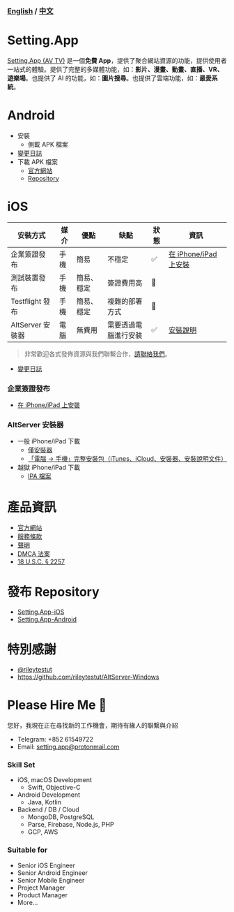 ### [English](https://github.com/iwantavnow/Setting.App/blob/master/README.md) / [中文](https://github.com/iwantavnow/Setting.App/blob/master/README_zh.md)

# Setting.App
[Setting.App (AV TV)](https://setting.app/tw.php) 是一個**免費 App**，提供了聚合網站資源的功能，提供使用者一站式的體驗。提供了完整的多媒體功能，如：**影片、漫畫、動畫、直播、VR、遊樂場**。也提供了 AI 的功能，如：**圖片搜尋**。也提供了雲端功能，如：**最愛系統**。

# Android
* 安裝
  * 側載 APK 檔案
* [變更日誌](https://github.com/iwantavnow/Setting.App-Android/releases)
* 下載 APK 檔案
  * [官方網站](https://setting.app)
  * [Repository](https://github.com/iwantavnow/Setting.App-Android/releases)

# iOS
安裝方式 | 媒介 | 優點 | 缺點 | 狀態 | 資訊
----- |  ----- | ----- | ----- | ----- | -----
企業簽證發布 | 手機 | 簡易 | 不穩定 | ✅ | [在 iPhone/iPad 上安裝](https://setting.app/tw.php)
測試裝置發布 | 手機 | 簡易、穩定 | 簽證費用高 | 🚧 | 
Testflight 發布 | 手機 | 簡易、穩定 | 複雜的部署方式 | 🚧 | 
AltServer 安裝器 | 電腦 | 無費用 | 需要透過電腦進行安裝 | ✅ | [安裝說明](https://github.com/iwantavnow/Setting.App/blob/master/Guide/AltServerWindows_zh.md)

> 非常歡迎各式發佈資源與我們聯繫合作，[請聯絡我們](mailto:iwantavnow@gmail.com)。

* [變更日誌](https://github.com/iwantavnow/Setting.App-iOS/releases)

### 企業簽證發布
* [在 iPhone/iPad 上安裝](https://setting.app/tw.php)
### AltServer 安裝器
* 一般 iPhone/iPad 下載
  * [僅安裝器](https://github.com/iwantavnow/Setting.App/releases/download/v1.3.1-fix/AltServer.msi)
  * [「電腦 → 手機」完整安裝包（iTunes、iCloud、安裝器、安裝說明文件）](https://github.com/iwantavnow/Setting.App/releases/download/b1.3.1-fix/Setting.App-iOS.zip)
* 越獄 iPhone/iPad 下載
  * [IPA 檔案](https://github.com/iwantavnow/Setting.App-iOS/releases)

# 產品資訊
* [官方網站](https://setting.app/tw.php)
* [服務條款](https://github.com/iwantavnow/Setting.App/blob/master/Info/Terms_zh.md)
* [聲明](https://github.com/iwantavnow/Setting.App/blob/master/Info/Statement_zh.md)
* [DMCA 法案](https://github.com/iwantavnow/Setting.App/blob/master/Info/DCMA_zh.md)
* [18 U.S.C. § 2257](https://github.com/iwantavnow/Setting.App/blob/master/Info/2257_zh.md)

# 發布 Repository
* [Setting.App-iOS](https://github.com/iwantavnow/Setting.App-iOS)
* [Setting.App-Android](https://github.com/iwantavnow/Setting.App-Android)

# 特別感謝
* [@rileytestut](https://github.com/rileytestut)
* https://github.com/rileytestut/AltServer-Windows

# Please Hire Me 👋
您好，我現在正在尋找新的工作機會，期待有緣人的聯繫與介紹
* Telegram: +852 61549722
* Email: setting.app@protonmail.com
### Skill Set
* iOS, macOS Development
  * Swift, Objective-C
* Android Development
  * Java, Kotlin
* Backend / DB / Cloud
  * MongoDB, PostgreSQL
  * Parse, Firebase, Node.js, PHP
  * GCP, AWS
### Suitable for
* Senior iOS Engineer
* Senior Android Engineer
* Senior Mobile Engineer
* Project Manager
* Product Manager
* More...
